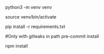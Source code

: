 python3 -m venv venv

source venv/bin/activate

pip install -r requirements.txt

#Only with gitleaks in path
pre-commit install

npm install

